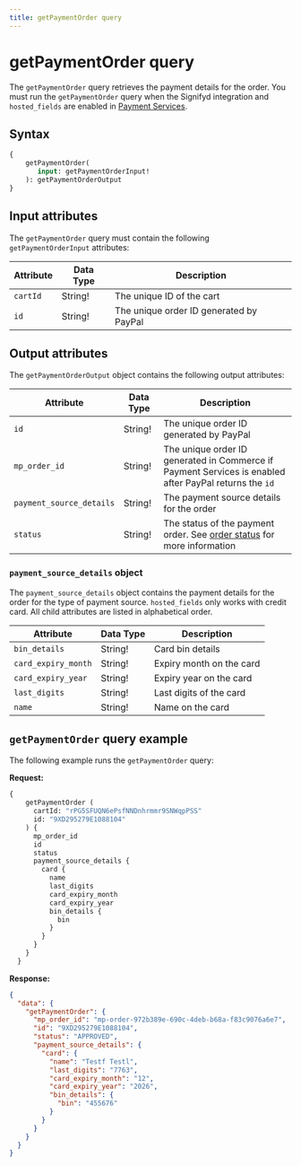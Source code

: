 ```yaml
---
title: getPaymentOrder query
---
```


# getPaymentOrder query

The `getPaymentOrder` query retrieves the payment details for the order. You must run the `getPaymentOrder` query  when the Signifyd integration and `hosted_fields` are enabled in [Payment Services](https://experienceleague.adobe.com/docs/commerce-merchant-services/payment-services/payments-checkout/payments-options.html).

## Syntax

```graphql
{ 
    getPaymentOrder(
       input: getPaymentOrderInput! 
    ): getPaymentOrderOutput    
}
```

## Input attributes

The `getPaymentOrder` query must contain the following `getPaymentOrderInput` attributes:

Attribute |  Data Type | Description
--- | --- | ---
`cartId` | String! | The unique ID of the cart
`id` | String! | The unique order ID generated by PayPal

## Output attributes

The `getPaymentOrderOutput` object contains the following output attributes:

Attribute |  Data Type | Description
--- | --- | ---
`id` | String! | The unique order ID generated by PayPal
`mp_order_id` | String! | The unique order ID generated in Commerce if Payment Services is enabled after PayPal returns the `id`
`payment_source_details` | String! | The payment source details for the order
`status` | String! | The status of the payment order. See [order status](https://experienceleague.adobe.com/docs/commerce-admin/stores-sales/order-management/orders/order-status.html) for more information

### `payment_source_details` object

The `payment_source_details` object contains the payment details for the order for the type of payment source. `hosted_fields` only works with credit card. All child attributes are listed in alphabetical order.

Attribute |  Data Type | Description
--- | --- | ---
`bin_details` | String! | Card bin details
`card_expiry_month` | String! | Expiry month on the card
`card_expiry_year` | String! | Expiry year on the card
`last_digits` | String! | Last digits of the card
`name` | String! | Name on the card

## `getPaymentOrder` query example

The following example runs the `getPaymentOrder` query:

**Request:**

```graphql
{
    getPaymentOrder (
      cartId: "rPG5SFUQN6ePsfNNDnhrmmr9SNWqpPSS"
      id: "9XD295279E1088104"
    ) {
      mp_order_id
      id
      status
      payment_source_details {
        card {
          name
          last_digits
          card_expiry_month
          card_expiry_year
          bin_details {
            bin
          }
        }         
      }
    }
  }
```

**Response:**

```json
{
  "data": {
    "getPaymentOrder": {
      "mp_order_id": "mp-order-972b389e-690c-4deb-b68a-f83c9076a6e7",
      "id": "9XD295279E1088104",
      "status": "APPROVED",
      "payment_source_details": {
        "card": {
          "name": "Testf Testl",
          "last_digits": "7763",
          "card_expiry_month": "12",
          "card_expiry_year": "2026",
          "bin_details": {
            "bin": "455676"
          }
        }
      }
    }
  }
}
```
